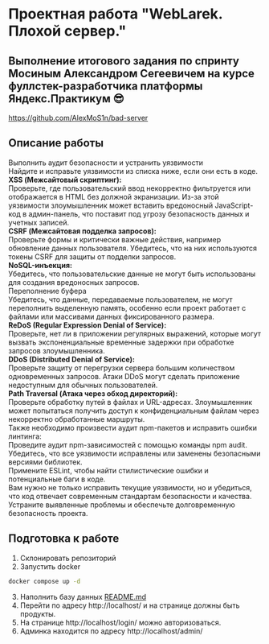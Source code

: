 # Проектная работа "WebLarek. Плохой сервер."
## Выполнение итогового задания по спринту Мосиным Александром Сегеевичем на курсе фуллстек-разработчика платформы Яндекс.Практикум :sunglasses: 
https://github.com/AlexMoS1n/bad-server
## Описание работы
Выполнить аудит безопасности и устранить уязвимости  
Найдите и исправьте уязвимости из списка ниже, если они есть в коде.  
**XSS (Межсайтовый скриптинг):**  
Проверьте, где пользовательский ввод некорректно фильтруется или отображается в HTML без должной экранизации. Из-за этой уязвимости злоумышленник может вставить вредоносный JavaScript-код в админ-панель, что поставит под угрозу безопасность данных и учетных записей.  
**CSRF (Межсайтовая подделка запросов):**  
Проверьте формы и критически важные действия, например обновление данных пользователя. Убедитесь, что на них используются токены CSRF для защиты от подделки запросов.   
**NoSQL-инъекция:**  
Убедитесь, что пользовательские данные не могут быть использованы для создания вредоносных запросов.  
Переполнение буфера  
Убедитесь, что данные, передаваемые пользователем, не могут переполнить выделенную память, особенно если проект работает с файлами или массивами данных фиксированного размера.  
**ReDoS (Regular Expression Denial of Service):**  
Проверьте, нет ли в приложении регулярных выражений, которые могут вызвать экспоненциальные временные задержки при обработке запросов злоумышленника.  
**DDoS (Distributed Denial of Service):**  
Проверьте защиту от перегрузки сервера большим количеством одновременных запросов. Атаки DDoS могут сделать приложение недоступным для обычных пользователей.  
**Path Traversal (Атака через обход директорий):**  
Проверьте обработку путей в файлах и URL-адресах. Злоумышленник может попытаться получить доступ к конфиденциальным файлам через некорректно обработанные маршруты.  
Также необходимо произвести аудит npm-пакетов и исправить ошибки линтинга:  
Проведите аудит npm-зависимостей с помощью команды npm audit. Убедитесь, что все уязвимости исправлены или заменены безопасными версиями библиотек.  
Примените ESLint, чтобы найти стилистические ошибки и потенциальные баги в коде.  
Вам нужно не только исправить текущие уязвимости, но и убедиться, что код отвечает современным стандартам безопасности и качества. Устраните выявленные проблемы и обеспечьте долговременную безопасность проекта.  
## Подготовка к работе
1. Склонировать репозиторий
2. Запустить docker
```bash
docker compose up -d
```
3. Наполнить базу данных
[README.md](.dump%2FREADME.md)
4. Перейти по адресу http://localhost/ и на странице должны быть продукты.
5. На странице http://localhost/login/ можно авторизоваться.
6. Админка находится по адресу http://localhost/admin/

